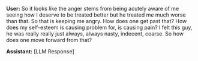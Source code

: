 **User:**
So it looks like the anger stems from being acutely aware of me seeing how I deserve to be treated better but he treated me much worse than that. So that is keeping me angry. How does one get past that? How does my self-esteem is causing problem for, is causing pain? I felt this guy, he was really really just always, always nasty, indecent, coarse. So how does one move forward from that? 

**Assistant:**
[LLM Response]

